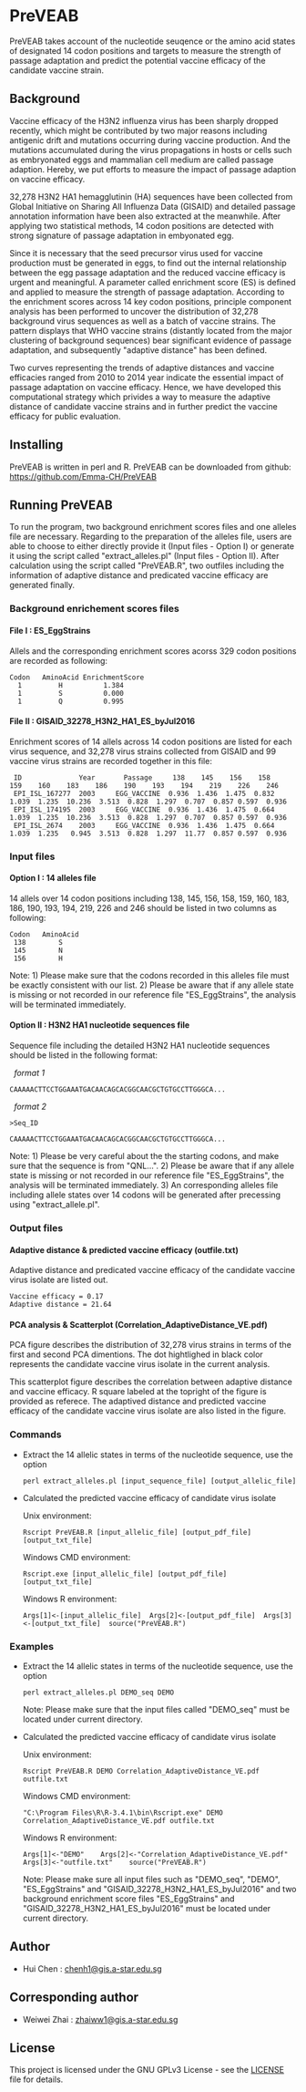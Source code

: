 # PreVEAB
PreVEAB takes account of the nucleotide seuqence or the amino acid states of designated 14 codon positions and targets to measure the strength of passage adaptation and predict the potential vaccine efficacy of the candidate vaccine strain.


## Background
Vaccine efficacy of the H3N2 influenza virus has been sharply dropped recently, which might be contributed by two major reasons including antigenic drift and mutations occurring during vaccine production. And the mutations accumulated during the virus propagations in hosts or cells such as embryonated eggs and mammalian cell medium are called passage adaption. Hereby, we put efforts to measure the impact of passage adaption on vaccine efficacy.

32,278 H3N2 HA1 hemagglutinin (HA) sequences have been collected from Global Initiative on Sharing All Influenza Data (GISAID) and detailed passage annotation information have been also extracted at the meanwhile. After applying two statistical methods, 14 codon positions are detected with strong signature of passage adaptation in embyonated egg.

Since it is necessary that the seed precursor virus used for vaccine production must be generated in eggs, to find out the internal relationship between the egg passage adaptation and the reduced vaccine efficacy is urgent and meaningful. A parameter called enrichment score (ES) is defined and applied to measure the strength of passage adaptation. According to the enrichment scores across 14 key codon positions, principle component analysis has been performed to uncover the distribution of 32,278 background virus sequences as well as a batch of vaccine strains. The pattern displays that WHO vaccine strains (distantly located from the major clustering of background sequences) bear significant evidence of passage adaptation, and subsequently "adaptive distance" has been defined.

Two curves representing the trends of adaptive distances and vaccine efficacies ranged from 2010 to 2014 year indicate the essential impact of passage adaptation on vaccine efficacy. Hence, we have developed this computational strategy which privides a way to measure the adaptive distance of candidate vaccine strains and in further predict the vaccine efficacy for public evaluation. 


## Installing

PreVEAB is written in perl and R.
PreVEAB can be downloaded from github: https://github.com/Emma-CH/PreVEAB


## Running PreVEAB

To run the program, two background enrichment scores files and one alleles file are necessary. 
Regarding to the preparation of the alleles file, users are able to choose to either directly provide it (Input files - Option I) or generate it using the script called "extract_alleles.pl" (Input files - Option II).
After calculation using the script called "PreVEAB.R", two outfiles including the information of adaptive distance and predicated vaccine efficacy are generated finally.


### Background enrichement scores files

#### File I : ES_EggStrains

Allels and the corresponding enrichment scores acorss 329 codon positions are recorded as following:

    Codon   AminoAcid EnrichmentScore
      1         H          1.384
      1         S          0.000
      1         Q          0.995

#### File II : GISAID_32278_H3N2_HA1_ES_byJul2016

Enrichment scores of 14 allels across 14 codon positions are listed for each virus sequence, and 32,278 virus strains collected from GISAID and 99 vaccine virus strains are recorded together in this file: 

     ID              Year       Passage     138    145    156    158    159    160    183    186    190    193    194    219    226    246
     EPI_ISL_167277  2003     EGG_VACCINE  0.936  1.436  1.475  0.832  1.039  1.235  10.236  3.513  0.828  1.297  0.707  0.857 0.597  0.936
     EPI_ISL_174195  2003     EGG_VACCINE  0.936  1.436  1.475  0.664  1.039  1.235  10.236  3.513  0.828  1.297  0.707  0.857 0.597  0.936
     EPI_ISL_2674    2003     EGG_VACCINE  0.936  1.436  1.475  0.664  1.039  1.235   0.945  3.513  0.828  1.297  11.77  0.857 0.597  0.936    


### Input files

#### Option I : 14 alleles file

14 allels over 14 codon positions including 138, 145, 156, 158, 159, 160, 183, 186, 190, 193, 194, 219, 226 and 246 should be listed in two columns as following:

    Codon   AminoAcid
     138        S
     145        N 
     156        H

Note: 1) Please make sure that the codons recorded in this alleles file must be exactly consistent with our list.
2) Please be aware that if any allele state is missing or not recorded in our reference file "ES_EggStrains", the analysis will be terminated immediately.

#### Option II : H3N2 HA1 nucleotide sequences file

 Sequence file including the detailed H3N2 HA1 nucleotide sequences should be listed in the following format:
    
    *format 1*
    
    CAAAAACTTCCTGGAAATGACAACAGCACGGCAACGCTGTGCCTTGGGCA...
    
    *format 2*
    
    >Seq_ID
    
    CAAAAACTTCCTGGAAATGACAACAGCACGGCAACGCTGTGCCTTGGGCA...

Note: 1) Please be very careful about the the starting codons, and make sure that the sequence is from "QNL...".
2) Please be aware that if any allele state is missing or not recorded in our reference file "ES_EggStrains", the analysis will be terminated immediately.
3) An corresponding alleles file including allele states over 14 codons will be generated after precessing using "extract_allele.pl".


### Output files

#### Adaptive distance & predicted vaccine efficacy (outfile.txt)

Adaptive distance and predicated vaccine efficacy of the candidate vaccine virus isolate are listed out.

    Vaccine efficacy = 0.17
    Adaptive distance = 21.64

#### PCA analysis & Scatterplot (Correlation_AdaptiveDistance_VE.pdf)

PCA figure describes the distribution of 32,278 virus strains in terms of the first and second PCA dimentions. The dot hightlighed in black color represents the candidate vaccine virus isolate in the current analysis.

This scatterplot figure describes the correlation between adaptive distance and vaccine efficacy. R square labeled at the topright of the figure is provided as referece. The adaptived distance and predicted vaccine efficacy of the candidate vaccine virus isolate are also listed in the figure.


### Commands

* Extract the 14 allelic states in terms of the nucleotide sequence, use the option

    `perl extract_alleles.pl [input_sequence_file] [output_allelic_file]`

* Calculated the predicted vaccine efficacy of candidate virus isolate

    Unix environment:
    
    `Rscript PreVEAB.R [input_allelic_file] [output_pdf_file] [output_txt_file]`

    Windows CMD environment:
   
    `Rscript.exe [input_allelic_file] [output_pdf_file] [output_txt_file]`

    Windows R environment:
    
    `Args[1]<-[input_allelic_file]  Args[2]<-[output_pdf_file]  Args[3]<-[output_txt_file]  source("PreVEAB.R")`


### Examples

* Extract the 14 allelic states in terms of the nucleotide sequence, use the option

    `perl extract_alleles.pl DEMO_seq DEMO`
    
    Note: Please make sure that the input files called "DEMO_seq" must be located under current directory.

* Calculated the predicted vaccine efficacy of candidate virus isolate

    Unix environment:
    
    `Rscript PreVEAB.R DEMO Correlation_AdaptiveDistance_VE.pdf outfile.txt`
    
    Windows CMD environment:
    
    `"C:\Program Files\R\R-3.4.1\bin\Rscript.exe" DEMO Correlation_AdaptiveDistance_VE.pdf outfile.txt`
    
    Windows R environment:
    
    `Args[1]<-"DEMO"    Args[2]<-"Correlation_AdaptiveDistance_VE.pdf"    Args[3]<-"outfile.txt"    source("PreVEAB.R")`
    
    Note: Please make sure all input files such as "DEMO_seq", "DEMO", "ES_EggStrains" and "GISAID_32278_H3N2_HA1_ES_byJul2016" and two     background enrichment score files "ES_EggStrains" and "GISAID_32278_H3N2_HA1_ES_byJul2016" must be located under current directory.


## Author

* Hui Chen : chenh1@gis.a-star.edu.sg


## Corresponding author

*   Weiwei Zhai : zhaiww1@gis.a-star.edu.sg


## License

This project is licensed under the GNU GPLv3 License - see the
[LICENSE](LICENSE) file for details.
